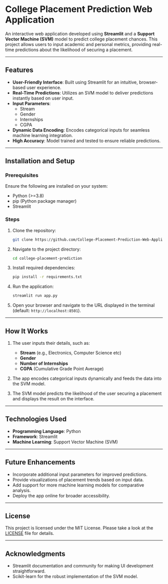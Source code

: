 # College Placement Prediction Web Application

An interactive web application developed using **Streamlit** and a **Support Vector Machine (SVM)** model to predict college placement chances. This project allows users to input academic and personal metrics, providing real-time predictions about the likelihood of securing a placement.

---

## Features

- **User-Friendly Interface**: Built using Streamlit for an intuitive, browser-based user experience.
- **Real-Time Predictions**: Utilizes an SVM model to deliver predictions instantly based on user input.
- **Input Parameters**:
  - Stream
  - Gender
  - Internships
  - CGPA
- **Dynamic Data Encoding**: Encodes categorical inputs for seamless machine learning integration.
- **High Accuracy**: Model trained and tested to ensure reliable predictions.

---

## Installation and Setup

### Prerequisites

Ensure the following are installed on your system:
- Python (>=3.8)
- pip (Python package manager)
- Streamlit

### Steps

1. Clone the repository:
   ```bash
   git clone https://github.com/College-Placement-Prediction-Web-Application/college-placement-prediction.git
   ```

2. Navigate to the project directory:
   ```bash
   cd college-placement-prediction
   ```

3. Install required dependencies:
   ```bash
   pip install -r requirements.txt
   ```

4. Run the application:
   ```bash
   streamlit run app.py
   ```

5. Open your browser and navigate to the URL displayed in the terminal (default: `http://localhost:8501`).

---

## How It Works

1. The user inputs their details, such as:
   - **Stream** (e.g., Electronics, Computer Science etc)
   - **Gender**
   - **Number of Internships**
   - **CGPA** (Cumulative Grade Point Average)

2. The app encodes categorical inputs dynamically and feeds the data into the SVM model.

3. The SVM model predicts the likelihood of the user securing a placement and displays the result on the interface.

---

## Technologies Used

- **Programming Language**: Python
- **Framework**: Streamlit
- **Machine Learning**: Support Vector Machine (SVM)

---

## Future Enhancements

- Incorporate additional input parameters for improved predictions.
- Provide visualizations of placement trends based on input data.
- Add support for more machine learning models for comparative analysis.
- Deploy the app online for broader accessibility.

---

## License

This project is licensed under the MIT License. Please take a look at the [LICENSE](LICENSE) file for details.

---

## Acknowledgments

- Streamlit documentation and community for making UI development straightforward.
- Scikit-learn for the robust implementation of the SVM model.
